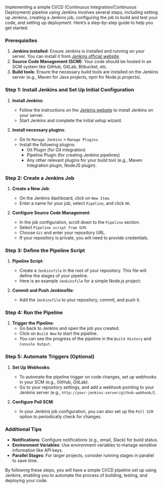 Implementing a simple CI/CD (Continuous Integration/Continuous Deployment) pipeline using Jenkins involves several steps, including setting up Jenkins, creating a Jenkins job, configuring the job to build and test your code, and setting up deployment. Here’s a step-by-step guide to help you get started:

### Prerequisites

1. **Jenkins installed**: Ensure Jenkins is installed and running on your server. You can install it from [Jenkins official website](https://www.jenkins.io/download/).
2. **Source Code Management (SCM)**: Your code should be hosted in an SCM system like GitHub, GitLab, Bitbucket, etc.
3. **Build tools**: Ensure the necessary build tools are installed on the Jenkins server (e.g., Maven for Java projects, npm for Node.js projects).

### Step 1: Install Jenkins and Set Up Initial Configuration

1. **Install Jenkins**:

   - Follow the instructions on the [Jenkins website](https://www.jenkins.io/doc/book/installing/) to install Jenkins on your server.
   - Start Jenkins and complete the initial setup wizard.

2. **Install necessary plugins**:
   - Go to `Manage Jenkins` > `Manage Plugins`.
   - Install the following plugins:
     - Git Plugin (for Git integration)
     - Pipeline Plugin (for creating Jenkins pipelines)
     - Any other relevant plugins for your build tool (e.g., Maven Integration plugin, NodeJS plugin).

### Step 2: Create a Jenkins Job

1. **Create a New Job**:

   - On the Jenkins dashboard, click on `New Item`.
   - Enter a name for your job, select `Pipeline`, and click `OK`.

2. **Configure Source Code Management**:
   - In the job configuration, scroll down to the `Pipeline` section.
   - Select `Pipeline script from SCM`.
   - Choose `Git` and enter your repository URL.
   - If your repository is private, you will need to provide credentials.

### Step 3: Define the Pipeline Script

1. **Pipeline Script**:

   - Create a `Jenkinsfile` in the root of your repository. This file will define the stages of your pipeline.
   - Here is an example `Jenkinsfile` for a simple Node.js project:

2. **Commit and Push Jenkinsfile**:
   - Add the `Jenkinsfile` to your repository, commit, and push it.

### Step 4: Run the Pipeline

1. **Trigger the Pipeline**:
   - Go back to Jenkins and open the job you created.
   - Click on `Build Now` to start the pipeline.
   - You can see the progress of the pipeline in the `Build History` and `Console Output`.

### Step 5: Automate Triggers (Optional)

1. **Set Up Webhooks**:

   - To automate the pipeline trigger on code changes, set up webhooks in your SCM (e.g., GitHub, GitLab).
   - Go to your repository settings, and add a webhook pointing to your Jenkins server (e.g., `http://your-jenkins-server/github-webhook/`).

2. **Configure Poll SCM**:
   - In your Jenkins job configuration, you can also set up the `Poll SCM` option to periodically check for changes.

### Additional Tips

- **Notifications**: Configure notifications (e.g., email, Slack) for build status.
- **Environment Variables**: Use environment variables to manage sensitive information like API keys.
- **Parallel Stages**: For larger projects, consider running stages in parallel to save time.

By following these steps, you will have a simple CI/CD pipeline set up using Jenkins, enabling you to automate the process of building, testing, and deploying your code.

